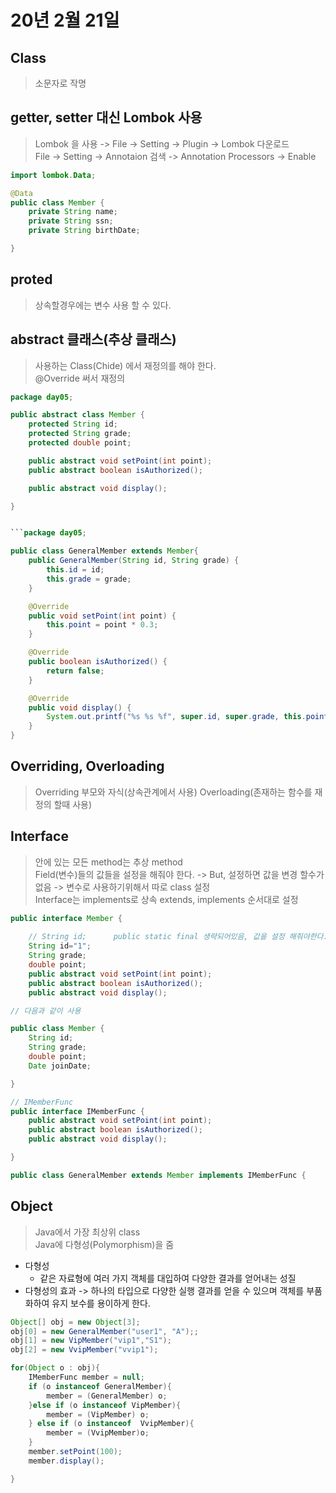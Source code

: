 # 20년 2월 21일

## Class
> 소문자로 작명

## getter, setter 대신 Lombok 사용
> Lombok 을 사용 -> File -> Setting -> Plugin -> Lombok 다운로드        
> File -> Setting -> Annotaion 검색 -> Annotation Processors -> Enable

```java
import lombok.Data;

@Data
public class Member {
    private String name;
    private String ssn;
    private String birthDate;

}
```

## proted 
> 상속할경우에는 변수 사용 할 수 있다.

## abstract 클래스(추상 클래스)
> 사용하는 Class(Chide) 에서 재정의를 해야 한다.       
> @Override 써서 재정의

```java
package day05;

public abstract class Member {
    protected String id;
    protected String grade;
    protected double point;

    public abstract void setPoint(int point);
    public abstract boolean isAuthorized();

    public abstract void display();

}


```package day05;

public class GeneralMember extends Member{
    public GeneralMember(String id, String grade) {
        this.id = id;
        this.grade = grade;
    }

    @Override
    public void setPoint(int point) {
        this.point = point * 0.3;
    }

    @Override
    public boolean isAuthorized() {
        return false;
    }

    @Override
    public void display() {
        System.out.printf("%s %s %f", super.id, super.grade, this.point);  // super 은 부모의 변수라는것을 뜻함. this는 현재 class 에서 선언한 변수
    }
}

```

## Overriding, Overloading
> Overriding 부모와 자식(상속관계에서 사용)
> Overloading(존재하는 함수를 재정의 할때 사용)

## Interface
> 안에 있는 모든 method는 추상 method       
> Field(변수)들의 값들을 설정을 해줘야 한다. -> But, 설정하면 값을 변경 할수가 없음 -> 변수로 사용하기위해서 따로 class 설정        
> Interface는 implements로 상속
> extends, implements 순서대로 설정

```java
public interface Member {
    
    // String id;      public static final 생략되어있음, 값을 설정 해줘야한다.
    String id="1";
    String grade;
    double point;
    public abstract void setPoint(int point);
    public abstract boolean isAuthorized();
    public abstract void display();

// 다음과 같이 사용

public class Member {
    String id;
    String grade;
    double point;
    Date joinDate;

}

// IMemberFunc
public interface IMemberFunc {
    public abstract void setPoint(int point);
    public abstract boolean isAuthorized();
    public abstract void display();

}

public class GeneralMember extends Member implements IMemberFunc {
```

## Object
> Java에서 가장 최상위 class        
> Java에 다형성(Polymorphism)을 줌
+ 다형성
  +  같은 자료형에 여러 가지 객체를 대입하여 다양한 결과를 얻어내는 성질
+ 다형성의 효과 -> 하나의 타입으로 다양한 실행 결과를 얻을 수 있으며 객체를 부품화하여 유지 보수를 용이하게 한다.

```java
Object[] obj = new Object[3];
obj[0] = new GeneralMember("user1", "A");;
obj[1] = new VipMember("vip1","S1");
obj[2] = new VvipMember("vvip1");

for(Object o : obj){
    IMemberFunc member = null;
    if (o instanceof GeneralMember){
        member = (GeneralMember) o;
    }else if (o instanceof VipMember){
        member = (VipMember) o;
    } else if (o instanceof  VvipMember){
        member = (VvipMember)o;
    }
    member.setPoint(100);
    member.display();

}
```